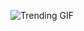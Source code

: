 
<!-- GIF_SECTION -->
![Trending GIF](https://media0.giphy.com/media/v1.Y2lkPThiYjIxNzcyeHpkMHNrdGc3bXlqbG9yY2Zvb3Y5cGRoeDF5OXpxaTM0MXYwZjU5eCZlcD12MV9naWZzX3NlYXJjaCZjdD1n/C9AtxaqrdVngF76L4X/giphy.gif)
<!-- END_GIF_SECTION -->
